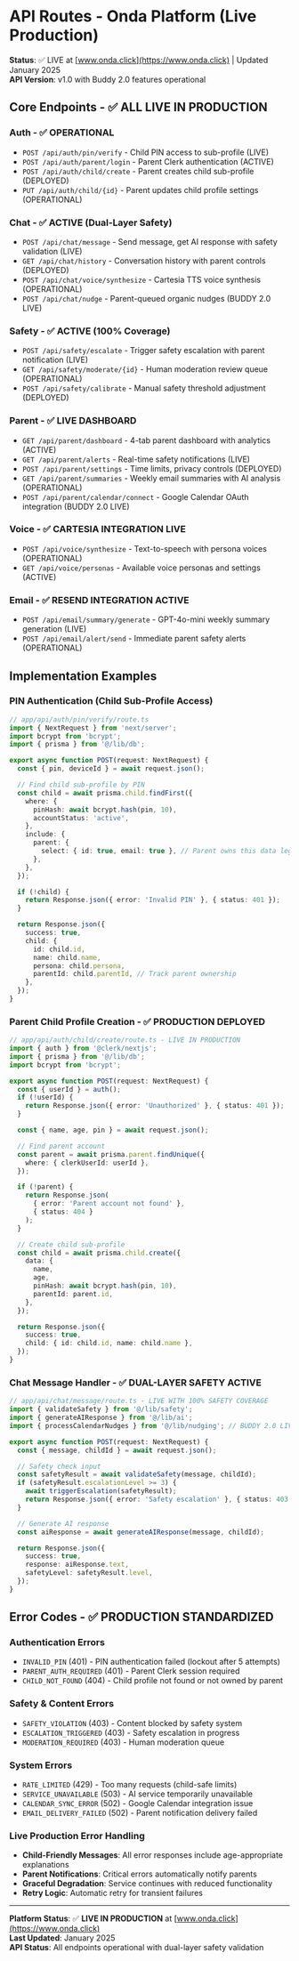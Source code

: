 # API Routes - Onda Platform (Live Production)

**Status**: ✅ LIVE at [www.onda.click](https://www.onda.click) | Updated January 2025  
**API Version**: v1.0 with Buddy 2.0 features operational

## Core Endpoints - ✅ ALL LIVE IN PRODUCTION

### Auth - ✅ OPERATIONAL

- `POST /api/auth/pin/verify` - Child PIN access to sub-profile (LIVE)
- `POST /api/auth/parent/login` - Parent Clerk authentication (ACTIVE)
- `POST /api/auth/child/create` - Parent creates child sub-profile (DEPLOYED)
- `PUT /api/auth/child/{id}` - Parent updates child profile settings (OPERATIONAL)

### Chat - ✅ ACTIVE (Dual-Layer Safety)

- `POST /api/chat/message` - Send message, get AI response with safety validation (LIVE)
- `GET /api/chat/history` - Conversation history with parent controls (DEPLOYED)
- `POST /api/chat/voice/synthesize` - Cartesia TTS voice synthesis (OPERATIONAL)
- `POST /api/chat/nudge` - Parent-queued organic nudges (BUDDY 2.0 LIVE)

### Safety - ✅ ACTIVE (100% Coverage)

- `POST /api/safety/escalate` - Trigger safety escalation with parent notification (LIVE)
- `GET /api/safety/moderate/{id}` - Human moderation review queue (OPERATIONAL)
- `POST /api/safety/calibrate` - Manual safety threshold adjustment (DEPLOYED)

### Parent - ✅ LIVE DASHBOARD

- `GET /api/parent/dashboard` - 4-tab parent dashboard with analytics (ACTIVE)
- `GET /api/parent/alerts` - Real-time safety notifications (LIVE)
- `POST /api/parent/settings` - Time limits, privacy controls (DEPLOYED)
- `GET /api/parent/summaries` - Weekly email summaries with AI analysis (OPERATIONAL)
- `POST /api/parent/calendar/connect` - Google Calendar OAuth integration (BUDDY 2.0 LIVE)

### Voice - ✅ CARTESIA INTEGRATION LIVE

- `POST /api/voice/synthesize` - Text-to-speech with persona voices (OPERATIONAL)
- `GET /api/voice/personas` - Available voice personas and settings (ACTIVE)

### Email - ✅ RESEND INTEGRATION ACTIVE

- `POST /api/email/summary/generate` - GPT-4o-mini weekly summary generation (LIVE)
- `POST /api/email/alert/send` - Immediate parent safety alerts (OPERATIONAL)

## Implementation Examples

### PIN Authentication (Child Sub-Profile Access)

```typescript
// app/api/auth/pin/verify/route.ts
import { NextRequest } from 'next/server';
import bcrypt from 'bcrypt';
import { prisma } from '@/lib/db';

export async function POST(request: NextRequest) {
  const { pin, deviceId } = await request.json();

  // Find child sub-profile by PIN
  const child = await prisma.child.findFirst({
    where: {
      pinHash: await bcrypt.hash(pin, 10),
      accountStatus: 'active',
    },
    include: {
      parent: {
        select: { id: true, email: true }, // Parent owns this data legally
      },
    },
  });

  if (!child) {
    return Response.json({ error: 'Invalid PIN' }, { status: 401 });
  }

  return Response.json({
    success: true,
    child: {
      id: child.id,
      name: child.name,
      persona: child.persona,
      parentId: child.parentId, // Track parent ownership
    },
  });
}
```

### Parent Child Profile Creation - ✅ PRODUCTION DEPLOYED

```typescript
// app/api/auth/child/create/route.ts - LIVE IN PRODUCTION
import { auth } from '@clerk/nextjs';
import { prisma } from '@/lib/db';
import bcrypt from 'bcrypt';

export async function POST(request: NextRequest) {
  const { userId } = auth();
  if (!userId) {
    return Response.json({ error: 'Unauthorized' }, { status: 401 });
  }

  const { name, age, pin } = await request.json();

  // Find parent account
  const parent = await prisma.parent.findUnique({
    where: { clerkUserId: userId },
  });

  if (!parent) {
    return Response.json(
      { error: 'Parent account not found' },
      { status: 404 }
    );
  }

  // Create child sub-profile
  const child = await prisma.child.create({
    data: {
      name,
      age,
      pinHash: await bcrypt.hash(pin, 10),
      parentId: parent.id,
    },
  });

  return Response.json({
    success: true,
    child: { id: child.id, name: child.name },
  });
}
```

### Chat Message Handler - ✅ DUAL-LAYER SAFETY ACTIVE

```typescript
// app/api/chat/message/route.ts - LIVE WITH 100% SAFETY COVERAGE
import { validateSafety } from '@/lib/safety';
import { generateAIResponse } from '@/lib/ai';
import { processCalendarNudges } from '@/lib/nudging'; // BUDDY 2.0 LIVE

export async function POST(request: NextRequest) {
  const { message, childId } = await request.json();

  // Safety check input
  const safetyResult = await validateSafety(message, childId);
  if (safetyResult.escalationLevel >= 3) {
    await triggerEscalation(safetyResult);
    return Response.json({ error: 'Safety escalation' }, { status: 403 });
  }

  // Generate AI response
  const aiResponse = await generateAIResponse(message, childId);

  return Response.json({
    success: true,
    response: aiResponse.text,
    safetyLevel: safetyResult.level,
  });
}
```

## Error Codes - ✅ PRODUCTION STANDARDIZED

### Authentication Errors
- `INVALID_PIN` (401) - PIN authentication failed (lockout after 5 attempts)
- `PARENT_AUTH_REQUIRED` (401) - Parent Clerk session required
- `CHILD_NOT_FOUND` (404) - Child profile not found or not owned by parent

### Safety & Content Errors  
- `SAFETY_VIOLATION` (403) - Content blocked by safety system
- `ESCALATION_TRIGGERED` (403) - Safety escalation in progress
- `MODERATION_REQUIRED` (403) - Human moderation queue

### System Errors
- `RATE_LIMITED` (429) - Too many requests (child-safe limits)
- `SERVICE_UNAVAILABLE` (503) - AI service temporarily unavailable
- `CALENDAR_SYNC_ERROR` (502) - Google Calendar integration issue
- `EMAIL_DELIVERY_FAILED` (502) - Parent notification delivery failed

### Live Production Error Handling
- **Child-Friendly Messages**: All error responses include age-appropriate explanations
- **Parent Notifications**: Critical errors automatically notify parents
- **Graceful Degradation**: Service continues with reduced functionality
- **Retry Logic**: Automatic retry for transient failures

---

**Platform Status**: ✅ **LIVE IN PRODUCTION** at [www.onda.click](https://www.onda.click)  
**Last Updated**: January 2025  
**API Status**: All endpoints operational with dual-layer safety validation
